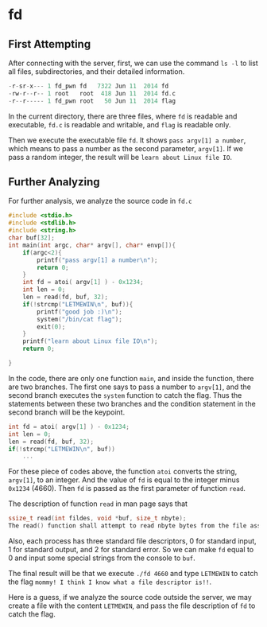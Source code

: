 # fd

## First Attempting
After connecting with the server, first, we can use the command ```ls -l``` to list all files, subdirectories, and their detailed information.<br>
```c
-r-sr-x--- 1 fd_pwn fd   7322 Jun 11  2014 fd
-rw-r--r-- 1 root   root  418 Jun 11  2014 fd.c
-r--r----- 1 fd_pwn root   50 Jun 11  2014 flag
```
In the current directory, there are three files, where ```fd``` is readable and executable, ```fd.c``` is readable and writable, and ```flag``` is readable only. <br>

Then we execute the executable file ```fd```. It shows ```pass argv[1] a number```, which means to pass a number as the second parameter, ```argv[1]```. If we pass a random integer, the result will be ```learn about Linux file IO```. <br>

## Further Analyzing
For further analysis, we analyze the source code in ```fd.c```<br>
```c
#include <stdio.h>
#include <stdlib.h>
#include <string.h>
char buf[32];
int main(int argc, char* argv[], char* envp[]){
	if(argc<2){
		printf("pass argv[1] a number\n");
		return 0;
	}
	int fd = atoi( argv[1] ) - 0x1234;
	int len = 0;
	len = read(fd, buf, 32);
	if(!strcmp("LETMEWIN\n", buf)){
		printf("good job :)\n");
		system("/bin/cat flag");
		exit(0);
	}
	printf("learn about Linux file IO\n");
	return 0;

}
```
In the code, there are only one function ```main```, and inside the function, there are two branches. The first one says to pass a number to ```argv[1]```, and the second branch executes the ```system``` function to catch the flag. Thus the statements between these two branches and the condition statement in the second branch will be the keypoint.<br>
```c
int fd = atoi( argv[1] ) - 0x1234;
int len = 0;
len = read(fd, buf, 32);
if(!strcmp("LETMEWIN\n", buf))
	...
```
For these piece of codes above, the function ```atoi``` converts the string, ```argv[1]```, to an integer. And the value of ```fd``` is equal to the integer minus ```0x1234``` (4660). Then ```fd``` is passed as the first parameter of function ```read```.<br>

The description of function ```read``` in man page says that

```c
ssize_t read(int fildes, void *buf, size_t nbyte);
The read() function shall attempt to read nbyte bytes from the file associated with the open file descriptor, fildes, into the buffer pointed to by buf.
```

Also, each process has three standard file descriptors, 0 for standard input, 1 for standard output, and 2 for standard error. So we can make ```fd``` equal to 0 and input some special strings from the console to ```buf```. <br>

The final result will be that we execute ```./fd 4660``` and type ```LETMEWIN``` to catch the flag ```mommy! I think I know what a file descriptor is!!```.<br>

Here is a guess, if we analyze the source code outside the server, we may create a file with the content ```LETMEWIN```, and pass the file description of ```fd``` to catch the flag.